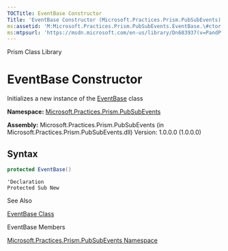 ```yaml
---
TOCTitle: EventBase Constructor
Title: 'EventBase Constructor (Microsoft.Practices.Prism.PubSubEvents)'
ms:assetid: 'M:Microsoft.Practices.Prism.PubSubEvents.EventBase.\#ctor'
ms:mtpsurl: 'https://msdn.microsoft.com/en-us/library/Dn683937(v=PandP.50)'
---
```


Prism Class Library

EventBase Constructor
=====================

Initializes a new instance of the [EventBase](https://msdn.microsoft.com/en-us/library/microsoft.practices.prism.pubsubevents.eventbase(v=pandp.50)) class

**Namespace:** [Microsoft.Practices.Prism.PubSubEvents](https://msdn.microsoft.com/en-us/library/microsoft.practices.prism.pubsubevents(v=pandp.50))

**Assembly:** Microsoft.Practices.Prism.PubSubEvents (in Microsoft.Practices.Prism.PubSubEvents.dll) Version: 1.0.0.0 (1.0.0.0)

## Syntax

```C#
protected EventBase()
```

```VB
'Declaration
Protected Sub New
```

See Also

[EventBase Class](https://msdn.microsoft.com/en-us/library/microsoft.practices.prism.pubsubevents.eventbase(v=pandp.50))

EventBase Members

[Microsoft.Practices.Prism.PubSubEvents Namespace](https://msdn.microsoft.com/en-us/library/microsoft.practices.prism.pubsubevents(v=pandp.50))
